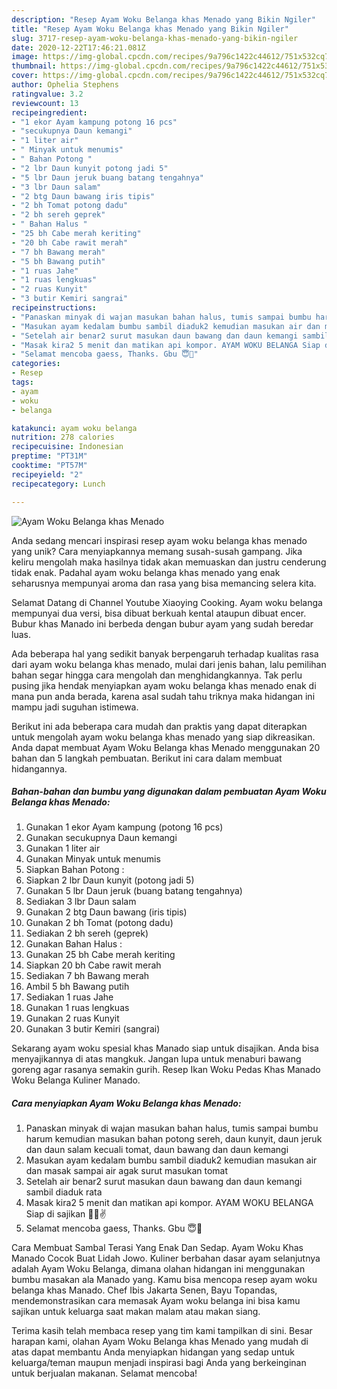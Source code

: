 ```yaml
---
description: "Resep Ayam Woku Belanga khas Menado yang Bikin Ngiler"
title: "Resep Ayam Woku Belanga khas Menado yang Bikin Ngiler"
slug: 3717-resep-ayam-woku-belanga-khas-menado-yang-bikin-ngiler
date: 2020-12-22T17:46:21.081Z
image: https://img-global.cpcdn.com/recipes/9a796c1422c44612/751x532cq70/ayam-woku-belanga-khas-menado-foto-resep-utama.jpg
thumbnail: https://img-global.cpcdn.com/recipes/9a796c1422c44612/751x532cq70/ayam-woku-belanga-khas-menado-foto-resep-utama.jpg
cover: https://img-global.cpcdn.com/recipes/9a796c1422c44612/751x532cq70/ayam-woku-belanga-khas-menado-foto-resep-utama.jpg
author: Ophelia Stephens
ratingvalue: 3.2
reviewcount: 13
recipeingredient:
- "1 ekor Ayam kampung potong 16 pcs"
- "secukupnya Daun kemangi"
- "1 liter air"
- " Minyak untuk menumis"
- " Bahan Potong "
- "2 lbr Daun kunyit potong jadi 5"
- "5 lbr Daun jeruk buang batang tengahnya"
- "3 lbr Daun salam"
- "2 btg Daun bawang iris tipis"
- "2 bh Tomat potong dadu"
- "2 bh sereh geprek"
- " Bahan Halus "
- "25 bh Cabe merah keriting"
- "20 bh Cabe rawit merah"
- "7 bh Bawang merah"
- "5 bh Bawang putih"
- "1 ruas Jahe"
- "1 ruas lengkuas"
- "2 ruas Kunyit"
- "3 butir Kemiri sangrai"
recipeinstructions:
- "Panaskan minyak di wajan masukan bahan halus, tumis sampai bumbu harum kemudian masukan bahan potong sereh, daun kunyit, daun jeruk dan daun salam kecuali tomat, daun bawang dan daun kemangi"
- "Masukan ayam kedalam bumbu sambil diaduk2 kemudian masukan air dan masak sampai air agak surut masukan tomat"
- "Setelah air benar2 surut masukan daun bawang dan daun kemangi sambil diaduk rata"
- "Masak kira2 5 menit dan matikan api kompor. AYAM WOKU BELANGA Siap di sajikan 🐓😊✌"
- "Selamat mencoba gaess, Thanks. Gbu 😇🙏"
categories:
- Resep
tags:
- ayam
- woku
- belanga

katakunci: ayam woku belanga 
nutrition: 278 calories
recipecuisine: Indonesian
preptime: "PT31M"
cooktime: "PT57M"
recipeyield: "2"
recipecategory: Lunch

---
```



![Ayam Woku Belanga khas Menado](https://img-global.cpcdn.com/recipes/9a796c1422c44612/751x532cq70/ayam-woku-belanga-khas-menado-foto-resep-utama.jpg)

Anda sedang mencari inspirasi resep ayam woku belanga khas menado yang unik? Cara menyiapkannya memang susah-susah gampang. Jika keliru mengolah maka hasilnya tidak akan memuaskan dan justru cenderung tidak enak. Padahal ayam woku belanga khas menado yang enak seharusnya mempunyai aroma dan rasa yang bisa memancing selera kita.

Selamat Datang di Channel Youtube Xiaoying Cooking. Ayam woku belanga mempunyai dua versi, bisa dibuat berkuah kental ataupun dibuat encer. Bubur khas Manado ini berbeda dengan bubur ayam yang sudah beredar luas.

Ada beberapa hal yang sedikit banyak berpengaruh terhadap kualitas rasa dari ayam woku belanga khas menado, mulai dari jenis bahan, lalu pemilihan bahan segar hingga cara mengolah dan menghidangkannya. Tak perlu pusing jika hendak menyiapkan ayam woku belanga khas menado enak di mana pun anda berada, karena asal sudah tahu triknya maka hidangan ini mampu jadi suguhan istimewa.


Berikut ini ada beberapa cara mudah dan praktis yang dapat diterapkan untuk mengolah ayam woku belanga khas menado yang siap dikreasikan. Anda dapat membuat Ayam Woku Belanga khas Menado menggunakan 20 bahan dan 5 langkah pembuatan. Berikut ini cara dalam membuat hidangannya.

<!--inarticleads1-->

##### Bahan-bahan dan bumbu yang digunakan dalam pembuatan Ayam Woku Belanga khas Menado:

1. Gunakan 1 ekor Ayam kampung (potong 16 pcs)
1. Gunakan secukupnya Daun kemangi
1. Gunakan 1 liter air
1. Gunakan  Minyak untuk menumis
1. Siapkan  Bahan Potong :
1. Siapkan 2 lbr Daun kunyit (potong jadi 5)
1. Gunakan 5 lbr Daun jeruk (buang batang tengahnya)
1. Sediakan 3 lbr Daun salam
1. Gunakan 2 btg Daun bawang (iris tipis)
1. Gunakan 2 bh Tomat (potong dadu)
1. Sediakan 2 bh sereh (geprek)
1. Gunakan  Bahan Halus :
1. Gunakan 25 bh Cabe merah keriting
1. Siapkan 20 bh Cabe rawit merah
1. Sediakan 7 bh Bawang merah
1. Ambil 5 bh Bawang putih
1. Sediakan 1 ruas Jahe
1. Gunakan 1 ruas lengkuas
1. Gunakan 2 ruas Kunyit
1. Gunakan 3 butir Kemiri (sangrai)


Sekarang ayam woku spesial khas Manado siap untuk disajikan. Anda bisa menyajikannya di atas mangkuk. Jangan lupa untuk menaburi bawang goreng agar rasanya semakin gurih. Resep Ikan Woku Pedas Khas Manado Woku Belanga Kuliner Manado. 

<!--inarticleads2-->

##### Cara menyiapkan Ayam Woku Belanga khas Menado:

1. Panaskan minyak di wajan masukan bahan halus, tumis sampai bumbu harum kemudian masukan bahan potong sereh, daun kunyit, daun jeruk dan daun salam kecuali tomat, daun bawang dan daun kemangi
1. Masukan ayam kedalam bumbu sambil diaduk2 kemudian masukan air dan masak sampai air agak surut masukan tomat
1. Setelah air benar2 surut masukan daun bawang dan daun kemangi sambil diaduk rata
1. Masak kira2 5 menit dan matikan api kompor. AYAM WOKU BELANGA Siap di sajikan 🐓😊✌
1. Selamat mencoba gaess, Thanks. Gbu 😇🙏


Cara Membuat Sambal Terasi Yang Enak Dan Sedap. Ayam Woku Khas Manado Cocok Buat Lidah Jowo. Kuliner berbahan dasar ayam selanjutnya adalah Ayam Woku Belanga, dimana olahan hidangan ini menggunakan bumbu masakan ala Manado yang. Kamu bisa mencopa resep ayam woku belanga khas Manado. Chef Ibis Jakarta Senen, Bayu Topandas, mendemonstrasikan cara memasak Ayam woku belanga ini bisa kamu sajikan untuk keluarga saat makan malam atau makan siang. 

Terima kasih telah membaca resep yang tim kami tampilkan di sini. Besar harapan kami, olahan Ayam Woku Belanga khas Menado yang mudah di atas dapat membantu Anda menyiapkan hidangan yang sedap untuk keluarga/teman maupun menjadi inspirasi bagi Anda yang berkeinginan untuk berjualan makanan. Selamat mencoba!
